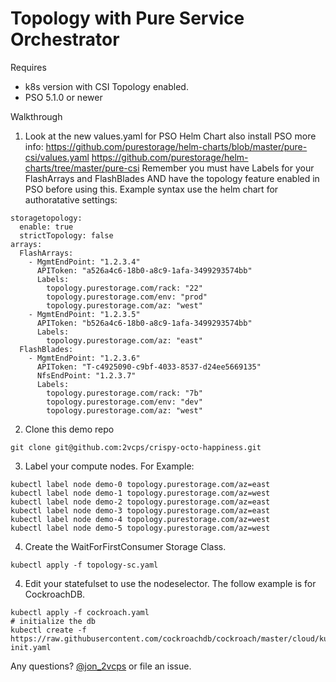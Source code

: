 # Topology with Pure Service Orchestrator
Requires 
* k8s version with CSI Topology enabled.
* PSO 5.1.0 or newer

Walkthrough
1. Look at the new values.yaml for PSO Helm Chart also install PSO more info:
<https://github.com/purestorage/helm-charts/blob/master/pure-csi/values.yaml>
<https://github.com/purestorage/helm-charts/tree/master/pure-csi>
Remember you must have Labels for your FlashArrays and FlashBlades AND have the topology feature enabled in PSO before using this.
Example syntax use the helm chart for authoratative settings:
```
storagetopology:
  enable: true
  strictTopology: false
arrays:
  FlashArrays:
    - MgmtEndPoint: "1.2.3.4"
      APIToken: "a526a4c6-18b0-a8c9-1afa-3499293574bb"
      Labels:
        topology.purestorage.com/rack: "22"
        topology.purestorage.com/env: "prod"
        topology.purestorage.com/az: "west"
    - MgmtEndPoint: "1.2.3.5"
      APIToken: "b526a4c6-18b0-a8c9-1afa-3499293574bb"
      Labels:
        topology.purestorage.com/az: "east"
  FlashBlades:
    - MgmtEndPoint: "1.2.3.6"
      APIToken: "T-c4925090-c9bf-4033-8537-d24ee5669135"
      NfsEndPoint: "1.2.3.7"
      Labels:
        topology.purestorage.com/rack: "7b"
        topology.purestorage.com/env: "dev"
        topology.purestorage.com/az: "west"
```
2. Clone this demo repo
```
git clone git@github.com:2vcps/crispy-octo-happiness.git
```
3. Label your compute nodes.
For Example:
```
kubectl label node demo-0 topology.purestorage.com/az=east
kubectl label node demo-1 topology.purestorage.com/az=west
kubectl label node demo-2 topology.purestorage.com/az=east
kubectl label node demo-3 topology.purestorage.com/az=east
kubectl label node demo-4 topology.purestorage.com/az=west
kubectl label node demo-5 topology.purestorage.com/az=west
```
4. Create the WaitForFirstConsumer Storage Class.
```
kubectl apply -f topology-sc.yaml
```
4. Edit your statefulset to use the nodeselector. The follow example is for CockroachDB.
```
kubectl apply -f cockroach.yaml
# initialize the db
kubectl create -f https://raw.githubusercontent.com/cockroachdb/cockroach/master/cloud/kubernetes/cluster-init.yaml
```

Any questions? [@jon_2vcps](https://twitter.com/jon_2vcps) or file an issue.
